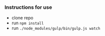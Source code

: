 ### Instructions for use
- clone repo
- run `npm install`
- run `./node_modules/gulp/bin/gulp.js watch`
